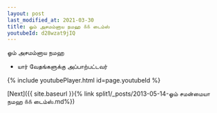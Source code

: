 ```yaml
---
layout: post
last_modified_at: 2021-03-30
title: ஓம் அசமம்னாய நமஹ ௧௧ டைம்ஸ்
youtubeId: d28wzat9jIQ
---
```

 
 
 ஓம் அசமம்னாய நமஹ  
 
 -  யார் வேதங்களுக்கு அப்பாற்பட்டவர் 
 
  
 
  
 
 
 
 
 
 


{% include youtubePlayer.html id=page.youtubeId %}
 
[Next]({{ site.baseurl }}{% link  split1/_posts/2013-05-14-ஓம் சமன்மையா நமஹ ௧௧ டைம்ஸ்.md%})
 
